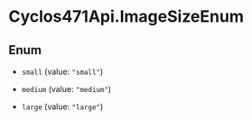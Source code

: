 # Cyclos471Api.ImageSizeEnum

## Enum


* `small` (value: `"small"`)

* `medium` (value: `"medium"`)

* `large` (value: `"large"`)


